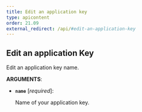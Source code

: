 ```yaml
---
title: Edit an application key
type: apicontent
order: 21.09
external_redirect: /api/#edit-an-application-key
---
```


## Edit an application Key

Edit an application key name.

**ARGUMENTS**:

* **`name`** [*required*]:

    Name of your application key.
